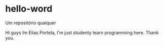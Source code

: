# hello-word
Um repositório qualquer

Hi guys
Im Elias Portela, I'm just studenty learn programming here. 
Thank you. 
